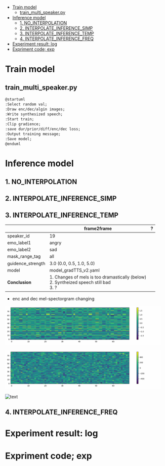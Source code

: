 - [Train model](#train-model)
  - [train\_multi\_speaker.py](#train_multi_speakerpy)
- [Inference model](#inference-model)
  - [1. NO\_INTERPOLATION](#1-no_interpolation)
  - [2. INTERPOLATE\_INFERENCE\_SIMP](#2-interpolate_inference_simp)
  - [3. INTERPOLATE\_INFERENCE\_TEMP](#3-interpolate_inference_temp)
  - [4. INTERPOLATE\_INFERENCE\_FREQ](#4-interpolate_inference_freq)
- [Experiment result: log](#experiment-result-log)
- [Expriment code; exp](#expriment-code-exp)


# Train model
## train_multi_speaker.py

```plantuml
@startuml
:Select random val;
:Draw enc/dec/algin images;
:Write synthesized speech;
:Start train;
:Clip gradience;
:save dur/prior/diff/enc/dec loss;
:Output training message;
:Save model;
@enduml
```
# Inference model
## 1. NO_INTERPOLATION

## 2. INTERPOLATE_INFERENCE_SIMP

## 3. INTERPOLATE_INFERENCE_TEMP

|    | frame2frame  | ? |
|---|---|---|
| speaker_id  | 19  |
| emo_label1  | angry  |
| emo_label2  | sad  |
| mask_range_tag  | all  |
| guidence_strength | 3.0 (0.0, 0.5, 1.0, 5.0)  |
| model | model_gradTTS_v2.yaml |
|**Conclusion**| 1. Changes of mels is too dramastically (below)  <br> 2. Syntheized speech still bad <br> 3. ? |

- enc and dec mel-spectorgram changing


![text](https://github.com/undeadyequ/Speech-Backbones/blob/main/GradTTS/generated_enc_19_epoch.gif?raw=true)


![text](https://github.com/undeadyequ/Speech-Backbones/blob/main/GradTTS/generated_dec_19_epoch.gif?raw=true)


![text](/home/rosen/Downloads/giphy.gif)


## 4. INTERPOLATE_INFERENCE_FREQ
# Experiment result: log
# Expriment code; exp
